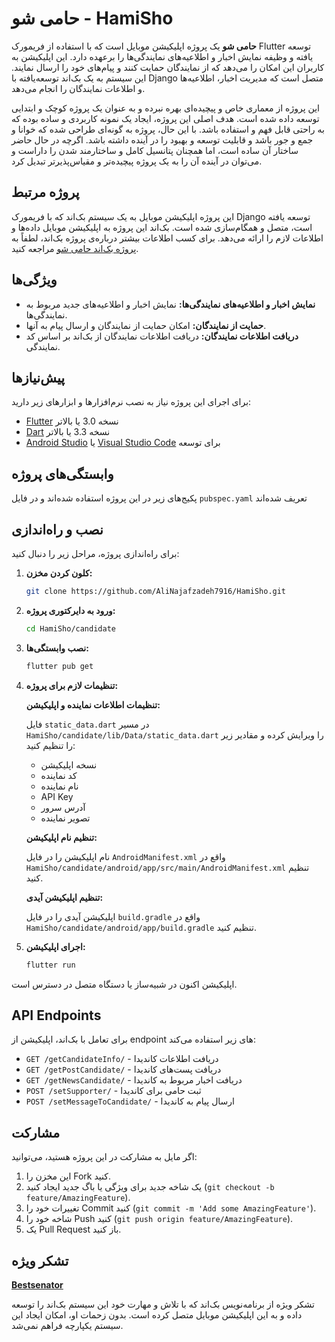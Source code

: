 # حامی شو - HamiSho

**حامی شو** یک پروژه اپلیکیشن موبایل است که با استفاده از فریمورک Flutter توسعه یافته و وظیفه نمایش اخبار و اطلاعیه‌های نمایندگی‌ها را برعهده دارد. این اپلیکیشن به کاربران این امکان را می‌دهد که از نمایندگان حمایت کنند و پیام‌های خود را ارسال نمایند. این سیستم به یک بک‌اند توسعه‌یافته با Django متصل است که مدیریت اخبار، اطلاعیه‌ها و اطلاعات نمایندگان را انجام می‌دهد.

این پروژه از معماری خاص و پیچیده‌ای بهره نبرده و به عنوان یک پروژه کوچک و ابتدایی توسعه داده شده است. هدف اصلی این پروژه، ایجاد یک نمونه کاربردی و ساده بوده که به راحتی قابل فهم و استفاده باشد. با این حال، پروژه به گونه‌ای طراحی شده که خوانا و جمع و جور باشد و قابلیت توسعه و بهبود را در آینده داشته باشد. اگرچه در حال حاضر ساختار آن ساده است، اما همچنان پتانسیل کامل و ساختارمند شدن را داراست و می‌توان در آینده آن را به یک پروژه پیچیده‌تر و مقیاس‌پذیرتر تبدیل کرد.

## پروژه مرتبط

این پروژه اپلیکیشن موبایل به یک سیستم بک‌اند که با فریمورک Django توسعه یافته است، متصل و همگام‌سازی شده است. بک‌اند این پروژه به اپلیکیشن موبایل داده‌ها و اطلاعات لازم را ارائه می‌دهد. برای کسب اطلاعات بیشتر درباره‌ی پروژه بک‌اند، لطفاً به [پروژه بک‌اند حامی شو](https://github.com/Bestsenator/HamiSho) مراجعه کنید.

## ویژگی‌ها

- **نمایش اخبار و اطلاعیه‌های نمایندگی‌ها:** نمایش اخبار و اطلاعیه‌های جدید مربوط به نمایندگی‌ها.
- **حمایت از نمایندگان:** امکان حمایت از نمایندگان و ارسال پیام به آنها.
- **دریافت اطلاعات نمایندگان:** دریافت اطلاعات نمایندگان از بک‌اند بر اساس کد نمایندگی.

## پیش‌نیازها

برای اجرای این پروژه نیاز به نصب نرم‌افزارها و ابزارهای زیر دارید:

- [Flutter](https://flutter.dev/docs/get-started/install) نسخه 3.0 یا بالاتر
- [Dart](https://dart.dev/get-dart) نسخه 3.3 یا بالاتر
- [Android Studio](https://developer.android.com/studio) یا [Visual Studio Code](https://code.visualstudio.com/) برای توسعه

## وابستگی‌های پروژه

پکیج‌های زیر در این پروژه استفاده شده‌اند و در فایل `pubspec.yaml` تعریف شده‌اند

## نصب و راه‌اندازی

برای راه‌اندازی پروژه، مراحل زیر را دنبال کنید:

1. **کلون کردن مخزن:**

   ```bash
   git clone https://github.com/AliNajafzadeh7916/HamiSho.git
   ```

2. **ورود به دایرکتوری پروژه:**

   ```bash
   cd HamiSho/candidate
   ```

3. **نصب وابستگی‌ها:**

   ```bash
   flutter pub get
   ```

4. **تنظیمات لازم برای پروژه:**

   **تنظیمات اطلاعات نماینده و اپلیکیشن:**

   فایل `static_data.dart` در مسیر `HamiSho/candidate/lib/Data/static_data.dart` را ویرایش کرده و مقادیر زیر را تنظیم کنید:

   - نسخه اپلیکیشن
   - کد نماینده
   - نام نماینده
   - API Key
   - آدرس سرور
   - تصویر نماینده

   **تنظیم نام اپلیکیشن:**

   نام اپلیکیشن را در فایل `AndroidManifest.xml` واقع در `HamiSho/candidate/android/app/src/main/AndroidManifest.xml` تنظیم کنید.

   **تنظیم اپلیکیشن آیدی:**

   اپلیکیشن آیدی را در فایل `build.gradle` واقع در `HamiSho/candidate/android/app/build.gradle` تنظیم کنید.

5. **اجرای اپلیکیشن:**
   ```bash
   flutter run
   ```

اپلیکیشن اکنون در شبیه‌ساز یا دستگاه متصل در دسترس است.

## API Endpoints

برای تعامل با بک‌اند، اپلیکیشن از endpoint های زیر استفاده می‌کند:

- `GET /getCandidateInfo/` - دریافت اطلاعات کاندیدا
- `GET /getPostCandidate/` - دریافت پست‌های کاندیدا
- `GET /getNewsCandidate/` - دریافت اخبار مربوط به کاندیدا
- `POST /setSupporter/` - ثبت حامی برای کاندیدا
- `POST /setMessageToCandidate/` - ارسال پیام به کاندیدا

## مشارکت

اگر مایل به مشارکت در این پروژه هستید، می‌توانید:

1. این مخزن را Fork کنید.
2. یک شاخه جدید برای ویژگی یا باگ جدید ایجاد کنید (`git checkout -b feature/AmazingFeature`).
3. تغییرات خود را Commit کنید (`git commit -m 'Add some AmazingFeature'`).
4. شاخه خود را Push کنید (`git push origin feature/AmazingFeature`).
5. یک Pull Request باز کنید.

## تشکر ویژه

[**Bestsenator**](https://github.com/Bestsenator)

تشکر ویژه از برنامه‌نویس بک‌اند که با تلاش و مهارت خود این سیستم بک‌اند را توسعه داده و به این اپلیکیشن موبایل متصل کرده است. بدون زحمات او، امکان ایجاد این سیستم یکپارچه فراهم نمی‌شد.
